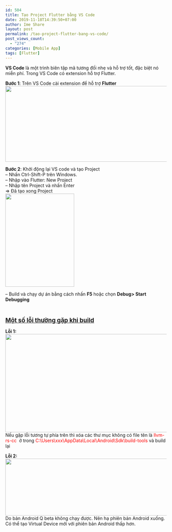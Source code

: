 ```yaml
---
id: 504
title: Tạo Project Flutter bằng VS Code
date: 2019-11-18T14:39:50+07:00
author: Ime Share
layout: post
permalink: /tao-project-flutter-bang-vs-code/
post_views_count:
  - "274"
categories: [Mobile App]
tags: [Flutter]
---
```

**VS Code** là một trình biên tập mã tương đối nhẹ và hỗ trợ tốt, đặc biệt nó miễn phí. Trong VS Code có extension hỗ trợ Flutter.

**Bước 1**: Trên VS Code cài extension để hỗ trợ **Flutter**[<img class="aligncenter wp-image-508 size-full" src="https://anhkevin.github.io/assets/img/uploads/2019/11/flutter-extension-ime-share-blog.png" alt="" width="1075" height="236" srcset="https://anhkevin.github.io/assets/img/uploads/2019/11/flutter-extension-ime-share-blog.png 1075w, https://anhkevin.github.io/assets/img/uploads/2019/11/flutter-extension-ime-share-blog-300x66.png 300w, https://anhkevin.github.io/assets/img/uploads/2019/11/flutter-extension-ime-share-blog-768x169.png 768w, https://anhkevin.github.io/assets/img/uploads/2019/11/flutter-extension-ime-share-blog-1024x225.png 1024w, https://anhkevin.github.io/assets/img/uploads/2019/11/flutter-extension-ime-share-blog-150x33.png 150w" sizes="(max-width: 1075px) 100vw, 1075px" />](https://anhkevin.github.io/assets/img/uploads/2019/11/flutter-extension-ime-share-blog.png)

**Bước 2**: Khởi động lại VS code và tạo Project  
&#8211; Nhấn Ctrl-Shift-P trên Windows.  
&#8211; Nhập vào Flutter: New Project  
&#8211; Nhập tên Project và nhấn Enter  
=> Đã tạo xong Project  
[<img class="alignnone size-full wp-image-509" src="https://anhkevin.github.io/assets/img/uploads/2019/11/flutter-project-ime-share-blog.png" alt="" width="215" height="290" srcset="https://anhkevin.github.io/assets/img/uploads/2019/11/flutter-project-ime-share-blog.png 215w, https://anhkevin.github.io/assets/img/uploads/2019/11/flutter-project-ime-share-blog-111x150.png 111w" sizes="(max-width: 215px) 100vw, 215px" />](https://anhkevin.github.io/assets/img/uploads/2019/11/flutter-project-ime-share-blog.png)

&#8211; Build và chạy dự án bằng cách nhấn **F5** hoặc chọn **Debug> Start Debugging**

&nbsp;

<span style="text-decoration: underline;"><span style="font-size: 14pt;"><strong>Một số lỗi thường gặp khi build</strong></span></span>

**Lỗi 1:**[  
<img class="aligncenter wp-image-512 size-full" src="https://anhkevin.github.io/assets/img/uploads/2019/11/flutter-run-error-share-blog.png" alt="" width="1044" height="306" srcset="https://anhkevin.github.io/assets/img/uploads/2019/11/flutter-run-error-share-blog.png 1044w, https://anhkevin.github.io/assets/img/uploads/2019/11/flutter-run-error-share-blog-300x88.png 300w, https://anhkevin.github.io/assets/img/uploads/2019/11/flutter-run-error-share-blog-768x225.png 768w, https://anhkevin.github.io/assets/img/uploads/2019/11/flutter-run-error-share-blog-1024x300.png 1024w, https://anhkevin.github.io/assets/img/uploads/2019/11/flutter-run-error-share-blog-150x44.png 150w" sizes="(max-width: 1044px) 100vw, 1044px" />](https://anhkevin.github.io/assets/img/uploads/2019/11/flutter-run-error-share-blog.png)  
Nếu gặp lỗi tương tự phía trên thì xóa các thư mục không có file tên là <span style="color: #ff0000;">llvm-rs-cc</span>  ở trong <span style="color: #ff0000;">C:\Users\xxx\AppData\Local\Android\Sdk\build-tools</span> và build lại

**Lỗi 2:**[<img class="aligncenter wp-image-515 size-full" src="https://anhkevin.github.io/assets/img/uploads/2019/11/flutter-run-error2-share-blog.png" alt="" width="1020" height="177" srcset="https://anhkevin.github.io/assets/img/uploads/2019/11/flutter-run-error2-share-blog.png 1020w, https://anhkevin.github.io/assets/img/uploads/2019/11/flutter-run-error2-share-blog-300x52.png 300w, https://anhkevin.github.io/assets/img/uploads/2019/11/flutter-run-error2-share-blog-768x133.png 768w, https://anhkevin.github.io/assets/img/uploads/2019/11/flutter-run-error2-share-blog-150x26.png 150w" sizes="(max-width: 1020px) 100vw, 1020px" />](https://anhkevin.github.io/assets/img/uploads/2019/11/flutter-run-error2-share-blog.png)Do bản Android Q beta không chạy được. Nên hạ phiên bản Android xuống. Có thể tạo Virtual Device mới với phiên bản Android thấp hơn.

<div id="gtx-trans" style="position: absolute; left: 281px; top: 1236.22px;">
  <div class="gtx-trans-icon">
  </div>
</div>